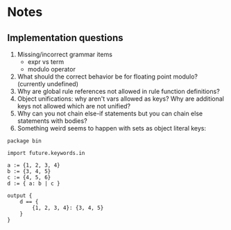 # Notes

## Implementation questions

1. Missing/incorrect grammar items
    - expr vs term
    - modulo operator
2. What should the correct behavior be for floating point modulo? (currently undefined)
3. Why are global rule references not allowed in rule function definitions?
4. Object unifications: why aren't vars allowed as keys? Why are additional keys not allowed which are not unified?
5. Why can you not chain else-if statements but you can chain else statements with bodies?
6. Something weird seems to happen with sets as object literal keys:

```rego
package bin

import future.keywords.in

a := {1, 2, 3, 4}
b := {3, 4, 5}
c := {4, 5, 6}
d := { a: b | c }

output {	
    d == {
    	{1, 2, 3, 4}: {3, 4, 5}
    }
}
```
